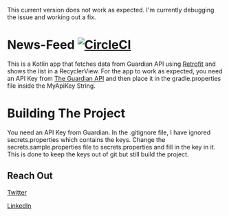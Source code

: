 This current version does not work as expected. I'm currently debugging the issue and working out a fix.

# News-Feed [![CircleCI](https://circleci.com/gh/TheCodingWarlock/News-Feed/tree/master.svg?style=svg)](https://circleci.com/gh/TheCodingWarlock/News-Feed/tree/master)

This is a Kotlin app that fetches data from
Guardian API using [Retrofit](https://github.com/square/retrofit)
and shows the list in a RecyclerView. For the app to work as expected,
you need an API Key from
[The Guardian API](http://open-platform.theguardian.com/) and then place
it in the  gradle.properties file inside the MyApiKey String.

# Building The Project
You need an API Key from Guardian. In the .gitignore file, I have ignored secrets.properties which contains the keys. Change the secrets.sample.properties file to secrets.properties and fill in the key in it. This is done to keep the keys out of git but still build the project.

## Reach Out

[Twitter](https://twitter.com/eton_otieno)

[LinkedIn](https://www.linkedin.com/in/eton-otieno-10b7b0150/)
